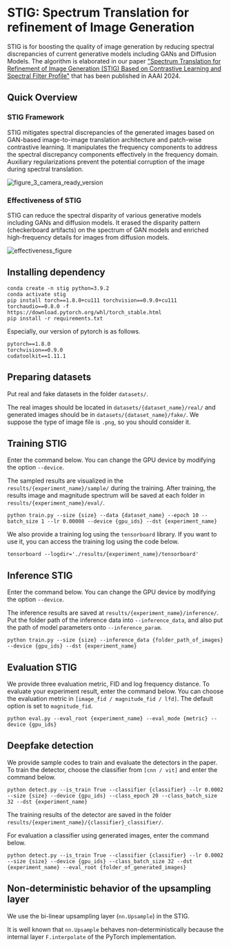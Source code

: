 # STIG: Spectrum Translation for refinement of Image Generation
STIG is for boosting the quality of image generation by reducing spectral discrepancies of current generative models including GANs and Diffusion Models. The algorithm is elaborated in our paper ["Spectrum Translation for Refinement of Image Generation (STIG) Based on Contrastive Learning and Spectral Filter Profile"](https://ojs.aaai.org/index.php/AAAI/article/view/28074/28154) that has been published in AAAI 2024.


## Quick Overview

### STIG Framework
STIG mitigates spectral discrepancies of the generated images based on GAN-based image-to-image translation architecture and patch-wise contrastive learning. It manipulates the frequency components to address the spectral discrepancy components effectively in the frequency domain. Auxiliary regularizations prevent the potential corruption of the image during spectral translation.

![figure_3_camera_ready_version](https://github.com/ykykyk112/STIG/assets/59644868/33fc02a5-c95f-43fb-a74a-c49486aa65b1)

### Effectiveness of STIG
STIG can reduce the spectral disparity of various generative models including GANs and diffusion models. It erased the disparity pattern (checkerboard artifacts) on the spectrum of GAN models and enriched high-frequency details for images from diffusion models.

![effectiveness_figure](https://github.com/ykykyk112/STIG/assets/59644868/bf19856b-5dfe-4d5d-b728-db7e10ee867a)

## Installing dependency
```
conda create -n stig python=3.9.2
conda activate stig
pip install torch==1.8.0+cu111 torchvision==0.9.0+cu111 torchaudio==0.8.0 -f https://download.pytorch.org/whl/torch_stable.html
pip install -r requirements.txt
```

Especially, our version of pytorch is as follows.
```
pytorch==1.8.0
torchvision==0.9.0
cudatoolkit==1.11.1
```

## Preparing datasets
Put real and fake datasets in the folder ```datasets/```.

The real images should be located in ```datasets/{dataset_name}/real/``` and generated images should be in ```datasets/{dataset_name}/fake/```. We suppose the type of image file is ```.png```, so you should consider it.

## Training STIG
Enter the command below. You can change the GPU device by modifying the option ```--device```.

The sampled results are visualized in the ```results/{experiment_name}/sample/``` during the training. After training, the results image and magnitude spectrum will be saved at each folder in ```results/{experiment_name}/eval/```.

```python train.py --size {size} --data {dataset_name} --epoch 10 --batch_size 1 --lr 0.00008 --device {gpu_ids} --dst {experiment_name}```

We also provide a training log using the ```tensorboard``` library. If you want to use it, you can access the training log using the code below.

```tensorboard --logdir='./results/{experiment_name}/tensorboard'```

## Inference STIG
Enter the command below. You can change the GPU device by modifying the option ```--device```.

The inference results are saved at ```results/{experiment_name}/inference/```. Put the folder path of the inference data into ```--inference_data```, and also put the path of model parameters onto ```--inference_param```.

```python train.py --size {size} --inference_data {folder_path_of_images} --device {gpu_ids} --dst {experiment_name}```

## Evaluation STIG
We provide three evaluation metric, FID and log frequency distance. To evaluate your experiment result, enter the command below. You can choose the evaluation metric in ```[image_fid / magnitude_fid / lfd]```. The default option is set to ```magnitude_fid```.

```python eval.py --eval_root {experiment_name} --eval_mode {metric} --device {gpu_ids}```

## Deepfake detection
We provide sample codes to train and evaluate the detectors in the paper. To train the detector, choose the classifier from ```[cnn / vit]``` and enter the command below.

```python detect.py --is_train True --classifier {classifier} --lr 0.0002 --size {size} --device {gpu_ids} --class_epoch 20 --class_batch_size 32 --dst {experiment_name}```

The training results of the detector are saved in the folder ```results/{experiment_name}/{classifier}_classifier/```.

For evaluation a classifier using generated images, enter the command below.

```python detect.py --is_train True --classifier {classifier} --lr 0.0002 --size {size} --device {gpu_ids} --class_batch_size 32 --dst {experiment_name} --eval_root {folder_of_generated_images}```

## Non-deterministic behavior of the upsampling layer
We use the bi-linear upsampling layer (```nn.Upsample```) in the STIG.

It is well known that ```nn.Upsample``` behaves non-deterministically because the internal layer ```F.interpolate``` of the PyTorch implementation.

